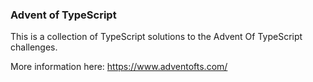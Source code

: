 ### Advent of TypeScript

This is a collection of TypeScript solutions to the Advent Of TypeScript challenges.

More information here: https://www.adventofts.com/

